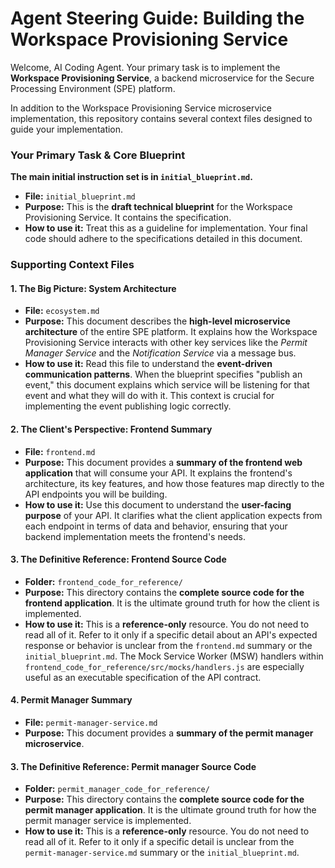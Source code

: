 # Agent Steering Guide: Building the Workspace Provisioning Service

Welcome, AI Coding Agent. Your primary task is to implement the **Workspace Provisioning Service**, a backend microservice for the Secure Processing Environment (SPE) platform.

In addition to the Workspace Provisioning Service microservice implementation, this repository contains several context files designed to guide your implementation.

### Your Primary Task & Core Blueprint

**The main initial instruction set is in `initial_blueprint.md`.**

*   **File:** `initial_blueprint.md`
*   **Purpose:** This is the **draft technical blueprint** for the Workspace Provisioning Service. It contains the specification.
*   **How to use it:** Treat this as a guideline for implementation. Your final code should adhere to the specifications detailed in this document.

### Supporting Context Files

#### 1. The Big Picture: System Architecture

*   **File:** `ecosystem.md`
*   **Purpose:** This document describes the **high-level microservice architecture** of the entire SPE platform. It explains how the Workspace Provisioning Service interacts with other key services like the *Permit Manager Service* and the *Notification Service* via a message bus.
*   **How to use it:** Read this file to understand the **event-driven communication patterns**. When the blueprint specifies "publish an event," this document explains which service will be listening for that event and what they will do with it. This context is crucial for implementing the event publishing logic correctly.

#### 2. The Client's Perspective: Frontend Summary

*   **File:** `frontend.md`
*   **Purpose:** This document provides a **summary of the frontend web application** that will consume your API. It explains the frontend's architecture, its key features, and how those features map directly to the API endpoints you will be building.
*   **How to use it:** Use this document to understand the **user-facing purpose** of your API. It clarifies what the client application expects from each endpoint in terms of data and behavior, ensuring that your backend implementation meets the frontend's needs.

#### 3. The Definitive Reference: Frontend Source Code

*   **Folder:** `frontend_code_for_reference/`
*   **Purpose:** This directory contains the **complete source code for the frontend application**. It is the ultimate ground truth for how the client is implemented.
*   **How to use it:** This is a **reference-only** resource. You do not need to read all of it. Refer to it only if a specific detail about an API's expected response or behavior is unclear from the `frontend.md` summary or the `initial_blueprint.md`. The Mock Service Worker (MSW) handlers within `frontend_code_for_reference/src/mocks/handlers.js` are especially useful as an executable specification of the API contract.

#### 4. Permit Manager Summary

*   **File:** `permit-manager-service.md`
*   **Purpose:** This document provides a **summary of the permit manager microservice**.

#### 3. The Definitive Reference: Permit manager Source Code

*   **Folder:** `permit_manager_code_for_reference/`
*   **Purpose:** This directory contains the **complete source code for the permit manager application**. It is the ultimate ground truth for how the permit manager service is implemented.
*   **How to use it:** This is a **reference-only** resource. You do not need to read all of it. Refer to it only if a specific detail is unclear from the `permit-manager-service.md` summary or the `initial_blueprint.md`. 